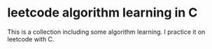 # leetcode algorithm learning in C
This is a collection including some algorithm learning.
I practice it on leetcode with C.
